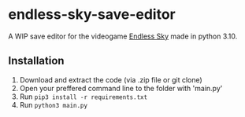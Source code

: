 # endless-sky-save-editor
A WIP save editor for the videogame [Endless Sky](https://endless-sky.github.io/) made in python 3.10.

## Installation
1. Download and extract the code (via .zip file or git clone)
2. Open your preffered command line to the folder with 'main.py'
3. Run ```pip3 install -r requirements.txt```
4. Run ```python3 main.py```
